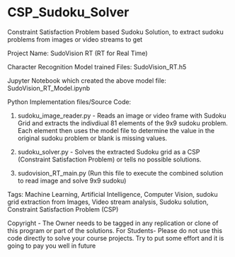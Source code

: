 # CSP_Sudoku_Solver
Constraint Satisfaction Problem based Sudoku Solution, to extract sudoku problems from images or video streams to get 

Project Name: SudoVision RT (RT for Real Time)


Character Recognition Model trained Files:
SudoVision_RT.h5

Jupyter Notebook which created the above model file:
SudoVision_RT_Model.ipynb

Python Implementation files/Source Code:
1. sudoku_image_reader.py - Reads an image or video frame with Sudoku Grid and extracts the indivdiual 81 elements of the 9x9 sudoku problem. Each element then uses the model file to determine the value in the original sudoku problem or blank is missing values.

2. sudoku_solver.py - Solves the extracted Sudoku grid as a CSP (Constraint Satisfaction Problem) or tells no possible solutions. 
3. sudovision_RT_main.py (Run this file to execute the combined solution to read image and solve 9x9 sudoku)

Tags: Machine Learning, Artificial Intelligence, Computer Vision, sudoku grid extraction from Images, 
Video stream analysis, Sudoku solution, Constraint Satisfaction Problem (CSP)

Copyright - The Owner needs to be tagged in any replication or clone of this program or part of the solutions.
For Students- Please do not use this code directly to solve your course projects. Try to put some effort and it is going to pay you well in future



